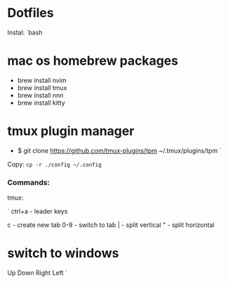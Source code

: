 # Dotfiles

Instal:
`bash
  # mac os homebrew packages
  - brew install nvim
  - brew install tmux
  - brew install nnn 
  - brew install kitty 

  # tmux plugin manager
  - $ git clone https://github.com/tmux-plugins/tpm ~/.tmux/plugins/tpm
`

Copy:
`
  cp -r ./config ~/.config
`


### Commands:

tmux:

`
  ctrl+a - leader keys

  <leader> c    - create new tab
  <leader> 0-9  - switch to tab
  <leader> |    - split vertical
  <leader> "    - split horizontal
  
  # switch to windows
  <leader> Up
  <leader> Down
  <leader> Right
  <leader> Left
`

